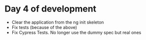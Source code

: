 # Day 4 of development

- Clear the application from the ng init skeleton
- Fix tests (because of the above)
- Fix Cypress Tests. No longer use the dummy spec but real ones